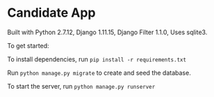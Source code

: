 # Candidate App

Built with Python 2.7.12, Django 1.11.15, Django Filter 1.1.0, Uses sqlite3.

To get started:

To install dependencies, run `pip install -r requirements.txt`

Run `python manage.py migrate` to create and seed the database.

To start the server, run `python manage.py runserver`
